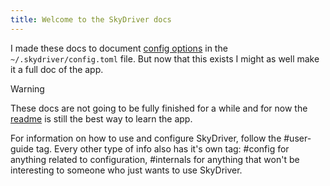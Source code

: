 ```yaml
---
title: Welcome to the SkyDriver docs
---
```


I made these docs to document [config options](Config) in the `~/.skydriver/config.toml` file.
But now that this exists I might as well make it a full doc of the app.

> [!WARNING]
> These docs are not going to be fully finished for a while and for now the [readme](https://github.com/kociumba/SkyDriver/blob/main/README.md) is still the best way to learn the app.

For information on how to use and configure SkyDriver, follow the #user-guide tag. Every other type of info also has it's own tag: #config for anything related to configuration, #internals for anything that won't be interesting to someone who just wants to use SkyDriver. 

